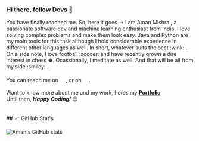 ### Hi there, fellow Devs 👋

<div>
You have finally reached me. So, here it goes -> I am Aman Mishra , a passionate software dev and machine learning enthusiast from India. I love solving complex problems and make them look easy. Java and Python are my main tools for this task although I hold considerable experience in different other languages as well. In short, whatever suits the best :wink: . 
<br>
On a side note, I love football :soccer: and have recently grown a dire interest in chess ♚. Ocassionally, I meditate as well. And that will be all from my side :smiley: .
<br>
<br>
You can reach me on <a href="mailto:mishraaman2210@gmail.com"><img height="16" width="16" src="https://cdn.jsdelivr.net/npm/simple-icons@v3/icons/gmail.svg" /></a>, or on <a href="https://www.linkedin.com/in/aman-mishra-b853b1170/"><img height="16" width="16" src="https://cdn.jsdelivr.net/npm/simple-icons@v3/icons/linkedin.svg" /></a>.
</div>

<br>

<div>
	Want to know more about me and my work, heres my <a href="https://am-coder.github.io/personal-site/"><b>Portfolio</b></a>
	<br>	
	Until then, <b><i>Happy Coding!</i></b> 😊
</div>
<br>	
<br>	
## 📈 GitHub Stat's

![Aman's GitHub stats](https://github-readme-stats.vercel.app/api?username=Am-Coder&include_all_commits=true&count_private=true&show_icons=true&theme=radical)

<!--
**Am-Coder/Am-Coder** is a ✨ _special_ ✨ repository because its `README.md` (this file) appears on your GitHub profile.

Here are some ideas to get you started:

- 🔭 I’m currently working on ...
- 🌱 I’m currently learning ...
- 👯 I’m looking to collaborate on ...
- 🤔 I’m looking for help with ...
- 💬 Ask me about ...
- 📫 How to reach me: ...
- 😄 Pronouns: ...
- ⚡ Fun fact: ...
-->
